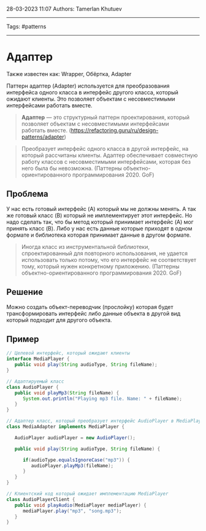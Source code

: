 28-03-2023
11:07
Authors: Tamerlan Khutuev
***
Tags: #patterns 
***
# Адаптер
Также известен как: Wrapper, Обёртка, Adapter

Паттерн адаптер (Adapter) используется для преобразования интерфейса одного класса в интерфейс другого класса, который ожидают клиенты. Это позволяет объектам с несовместимыми интерфейсами работать вместе.

>**Адаптер** — это структурный паттерн проектирования, который позволяет объектам с несовместимыми интерфейсами работать вместе.
>(https://refactoring.guru/ru/design-patterns/adapter)

> Преобразует интерфейс одного класса в другой интерфейс, на который рассчитаны клиенты. Адаптер обеспечивает совместную работу классов с несовместимыми интерфейсами, которая без него была бы невозможна.
> (Паттерны объектно-ориентированного программирования 2020. GoF)


## Проблема
У нас есть готовый интерфейс (A) который мы не должны менять. А так же готовый класс (B) который не имплементирует этот интерфейс. Но надо сделать так, что бы метод который принимает интерфейс (A) мог принять класс (B). 
Либо у нас есть данные которые приходят в одном формате и библиотека которая принимает данные в другом формате. 

>Иногда класс из инструментальной библиотеки, спроектированный для повторного использования, не удается использовать только потому, что его интерфейс не соответствует тому, который нужен конкретному приложению.
>(Паттерны объектно-ориентированного программирования 2020. GoF)

## Решение
Можно создать объект-переводчик (прослойку) которая будет трансформировать интерфейс либо данные объекта в другой вид который подходит для другого объекта. 

## Пример
```java
// Целевой интерфейс, который ожидают клиенты
interface MediaPlayer {
   public void play(String audioType, String fileName);
}

// Адаптируемый класс
class AudioPlayer {
   public void playMp3(String fileName) {
      System.out.println("Playing mp3 file. Name: " + fileName);
   }
}

// Адаптер класс, который преобразует интерфейс AudioPlayer в MediaPlayer
class MediaAdapter implements MediaPlayer {

   AudioPlayer audioPlayer = new AudioPlayer();

   public void play(String audioType, String fileName) {

      if(audioType.equalsIgnoreCase("mp3")) {
         audioPlayer.playMp3(fileName);
      }
   }
}

// Клиентский код который ожидает имплементацию MediaPlayer
class AudioPlayerClient {
   public void playAudio(MediaPlayer mediaPlayer) {
      mediaPlayer.play("mp3", "song.mp3");
   }
}
```